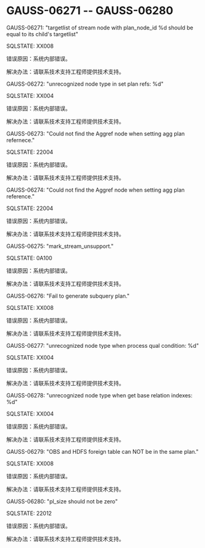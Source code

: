 # GAUSS-06271 -- GAUSS-06280<a name="ZH-CN_TOPIC_0302073532"></a>

GAUSS-06271: "targetlist of stream node with plan\_node\_id %d should be equal to its child's targetlist"

SQLSTATE: XX008

错误原因：系统内部错误。

解决办法：请联系技术支持工程师提供技术支持。

GAUSS-06272: "unrecognized node type in set plan refs: %d"

SQLSTATE: XX004

错误原因：系统内部错误。

解决办法：请联系技术支持工程师提供技术支持。

GAUSS-06273: "Could not find the Aggref node when setting agg plan refernece."

SQLSTATE: 22004

错误原因：系统内部错误。

解决办法：请联系技术支持工程师提供技术支持。

GAUSS-06274: "Could not find the Aggref node when setting agg plan reference."

SQLSTATE: 22004

错误原因：系统内部错误。

解决办法：请联系技术支持工程师提供技术支持。

GAUSS-06275: "mark\_stream\_unsupport."

SQLSTATE: 0A100

错误原因：系统内部错误。

解决办法：请联系技术支持工程师提供技术支持。

GAUSS-06276: "Fail to generate subquery plan."

SQLSTATE: XX008

错误原因：系统内部错误。

解决办法：请联系技术支持工程师提供技术支持。

GAUSS-06277: "unrecognized node type when process qual condition: %d"

SQLSTATE: XX004

错误原因：系统内部错误。

解决办法：请联系技术支持工程师提供技术支持。

GAUSS-06278: "unrecognized node type when get base relation indexes: %d"

SQLSTATE: XX004

错误原因：系统内部错误。

解决办法：请联系技术支持工程师提供技术支持。

GAUSS-06279: "OBS and HDFS foreign table can NOT be in the same plan."

SQLSTATE: XX008

错误原因：系统内部错误。

解决办法：请联系技术支持工程师提供技术支持。

GAUSS-06280: "pl\_size should not be zero"

SQLSTATE: 22012

错误原因：系统内部错误。

解决办法：请联系技术支持工程师提供技术支持。

